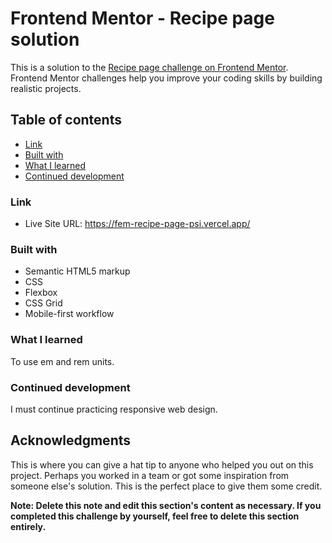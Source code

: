 # Frontend Mentor - Recipe page solution

This is a solution to the [Recipe page challenge on Frontend Mentor](https://www.frontendmentor.io/challenges/recipe-page-KiTsR8QQKm). Frontend Mentor challenges help you improve your coding skills by building realistic projects. 

## Table of contents

  - [Link](#link)
  - [Built with](#built-with)
  - [What I learned](#what-i-learned)
  - [Continued development](#continued-development)

### Link

- Live Site URL: https://fem-recipe-page-psi.vercel.app/

### Built with

- Semantic HTML5 markup
- CSS 
- Flexbox
- CSS Grid
- Mobile-first workflow

### What I learned

To use em and rem units.

### Continued development

I must continue practicing responsive web design.


## Acknowledgments

This is where you can give a hat tip to anyone who helped you out on this project. Perhaps you worked in a team or got some inspiration from someone else's solution. This is the perfect place to give them some credit.

**Note: Delete this note and edit this section's content as necessary. If you completed this challenge by yourself, feel free to delete this section entirely.**
